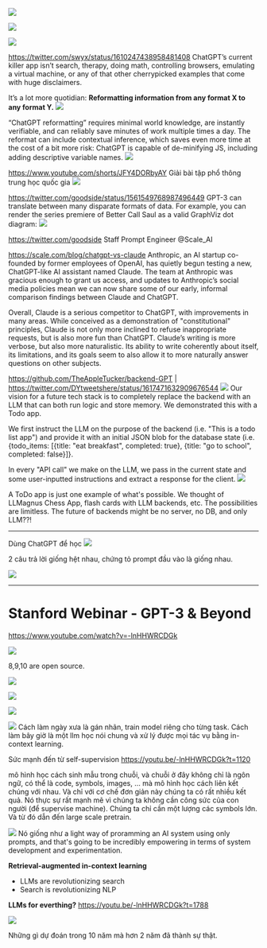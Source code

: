 ![](files/apps-13.jpg)

![](files/apps-14.jpg)

![](files/apps-15.jpg)

https://twitter.com/swyx/status/1610247438958481408
ChatGPT’s current killer app isn’t search, therapy, doing math, controlling browsers, emulating a virtual machine, or any of that other cherrypicked examples that come with huge disclaimers.

It’s a lot more quotidian: __Reformatting information from any format X to any format Y.__
![](files/apps-00.jpg)

“ChatGPT reformatting” requires minimal world knowledge, are instantly verifiable, and can reliably save minutes of work multiple times a day. The reformat can include contextual inference, which saves even more time at the cost of a bit more risk: ChatGPT is capable of de-minifying JS, including adding descriptive variable names.
![](files/apps-01.png)

https://www.youtube.com/shorts/JFY4DORbyAY
Giải bài tập phổ thông trung học quốc gia
![](files/apps-02.jpg)

https://twitter.com/goodside/status/1561549768987496449
GPT-3 can translate between many disparate formats of data. For example, you can render the series premiere of Better Call Saul as a valid GraphViz dot diagram:
![](files/apps-03.jpg)

https://twitter.com/goodside
Staff Prompt Engineer @Scale_AI

https://scale.com/blog/chatgpt-vs-claude
Anthropic, an AI startup co-founded by former employees of OpenAI, has quietly begun testing a new, ChatGPT-like AI assistant named Claude. The team at Anthropic was gracious enough to grant us access, and updates to Anthropic’s social media policies mean we can now share some of our early, informal comparison findings between Claude and ChatGPT.

Overall, Claude is a serious competitor to ChatGPT, with improvements in many areas. While conceived as a demonstration of "constitutional" principles, Claude is not only more inclined to refuse inappropriate requests, but is also more fun than ChatGPT. Claude’s writing is more verbose, but also more naturalistic. Its ability to write coherently about itself, its limitations, and its goals seem to also allow it to more naturally answer questions on other subjects.

https://github.com/TheAppleTucker/backend-GPT | https://twitter.com/DYtweetshere/status/1617471632909676544
![](https://pbs.twimg.com/media/FnJpZ7VakAMTrg1?format=jpg&name=medium)
Our vision for a future tech stack is to completely replace the backend with an LLM that can both run logic and store memory. We demonstrated this with a Todo app.

We first instruct the LLM on the purpose of the backend (i.e. "This is a todo list app") and provide it with an initial JSON blob for the database state (i.e. {todo_items: [{title: "eat breakfast", completed: true}, {title: "go to school", completed: false}]}.

In every "API call" we make on the LLM,  we pass in the current state and some user-inputted instructions and extract a response for the client.
![](https://pbs.twimg.com/media/FnJpgp1aYAItoGk?format=jpg&name=medium)

A ToDo app is just one example of what's possible. We thought of LLMagnus Chess App, flash cards with LLM backends, etc. The possibilities are limitless. The future of backends might be no server, no DB, and only LLM??!

- - -

Dùng ChatGPT để học
![](files/apps-04.jpg)

2 câu trả lời giống hệt nhau, chứng tỏ prompt đầu vào là giống nhau.

![](files/apps-05.jpg)

- - -

# Stanford Webinar - GPT-3 & Beyond
https://www.youtube.com/watch?v=-lnHHWRCDGk

![](files/apps-06.jpg)

8,9,10 are open source.

![](files/apps-07.jpg)

![](files/apps-08.jpg)

![](files/apps-09.jpg)
 
 ![](files/apps-10.jpg)
Cách làm ngày xưa là gán nhãn, train model riêng cho từng task. Cách làm bây giờ là một llm học nói chung và xử lý được mọi tác vụ bằng in-context learning.

Sức mạnh đến từ self-supervision
https://youtu.be/-lnHHWRCDGk?t=1120

mô hình học cách sinh mẫu trong chuỗi, và chuỗi ở đây không chỉ là ngôn ngữ, có thể là code, symbols, images, ... mà mô hình học cách liên kết chúng với nhau. Và chỉ với cơ chế đơn giản này chúng ta có rất nhiều kết quả. Nó thực sự rất mạnh mẽ vì chúng ta không cần công sức của con người (để supervise machine). Chúng ta chỉ cần một lượng các symbols lớn. Và từ đó dẫn đến large scale pretrain.

![](files/apps-11.jpg)
Nó giống như a light way of proramming an AI system using only prompts, and that's going to be incredibly empowering in terms of system development and experimentation.

__Retrieval-augmented in-context learning__
- LLMs are revolutionizing search
- Search is revolutionizing NLP

__LLMs for everthing?__
https://youtu.be/-lnHHWRCDGk?t=1788

![](files/apps-12.jpg)

Những gì dự đoán trong 10 năm mà hơn 2 năm đã thành sự thật.

